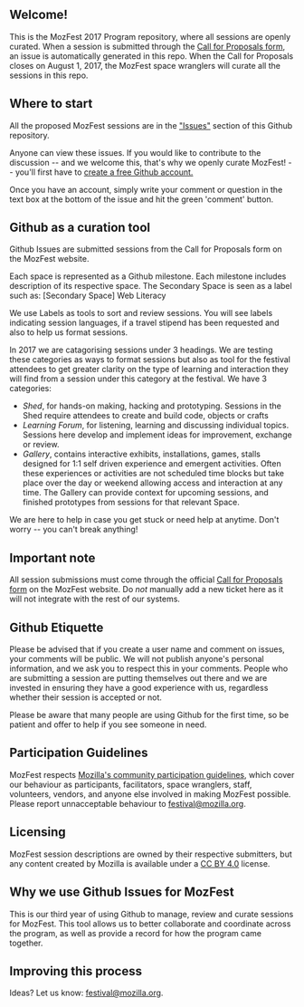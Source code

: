 ## Welcome!
This is the MozFest 2017 Program repository, where all sessions are openly curated. When a session is submitted through the [Call for Proposals form](https://mozillafestival.org/proposals), an issue is automatically generated in this repo. When the Call for Proposals closes on August 1, 2017, the MozFest space wranglers will curate all the sessions in this repo.

## Where to start

All the proposed MozFest sessions are in the ["Issues"](https://github.com/MozillaFoundation/mozfest-program-2017/issues) section of this Github repository. 

Anyone can view these issues. If you would like to contribute to the discussion -- and we welcome this, that's why we openly curate MozFest! --  you'll first have to [create a free Github account.](https://github.com/join)

Once you have an account, simply write your comment or question in the text box at the bottom of the issue and hit the green 'comment' button.

## Github as a curation tool

Github Issues are submitted sessions from the Call for Proposals form on the MozFest website.

Each space is represented as a Github milestone. Each milestone includes description of its respective space. 
The Secondary Space is seen as a label such as: [Secondary Space] Web Literacy

We use Labels as tools to sort and review sessions. You will see labels indicating session languages, if a travel stipend has been requested and also to help us format sessions.

In 2017 we are catagorising sessions under 3 headings. We are testing these categories as ways to format sessions but also as tool for the festival attendees to get greater clarity on the type of learning and interaction they will find from a session under this category at the festival. 
We have 3 categories:

- _Shed_, for hands-on making, hacking and prototyping. Sessions in the Shed require attendees to create and build code, objects or crafts
- _Learning Forum_, for listening, learning and discussing individual topics. Sessions here develop and implement ideas for improvement, exchange or review.
- _Gallery_, contains interactive exhibits, installations, games, stalls designed for 1:1 self driven experience and emergent activities. Often these experiences or activities are not scheduled time blocks but take place over the day or weekend allowing access and interaction at any time. The Gallery can provide context for upcoming sessions, and finished prototypes from sessions for that relevant Space.


We are here to help in case you get stuck or need help at anytime.  Don't worry -- you can't break anything! 

## Important note

All session submissions must come through the official [Call for Proposals form](https://mozillafestival.org/proposals) on the MozFest website. Do *not* manually add a new ticket here as it will not integrate with the rest of our systems. 

## Github Etiquette

Please be advised that if you create a user name and comment on issues, your comments will be public. We will not publish anyone's personal information, and we ask you to respect this in your comments. People who are submitting a session are putting themselves out there and we are invested in ensuring they have a good experience with us, regardless whether their session is accepted or not. 

Please be aware that many people are using Github for the first time, so be patient and offer to help if you see someone in need.

## Participation Guidelines
MozFest respects [Mozilla's community participation guidelines](https://www.mozilla.org/en-US/about/governance/policies/participation/), which cover our behaviour as participants, facilitators, space wranglers, staff, volunteers, vendors, and anyone else involved in making MozFest possible. Please report unnacceptable behaviour to festival@mozilla.org. 

## Licensing
MozFest session descriptions are owned by their respective submitters, but any content created by Mozilla is available under a [CC BY 4.0](https://creativecommons.org/licenses/by/4.0/) license. 

## Why we use Github Issues for MozFest

This is our third year of using Github to manage, review and curate sessions for MozFest. This tool allows us to better collaborate and coordinate across the program, as well as provide a record for how the program came together. 

## Improving this process

Ideas? Let us know: festival@mozilla.org. 
		
